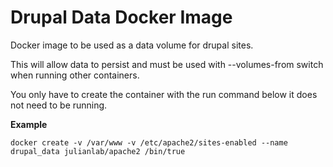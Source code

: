 # Drupal Data Docker Image
Docker image to be used as a data volume for drupal sites.

This will allow data to persist and must be used with --volumes-from switch when running other containers.

You only have to create the container with the run command below it does not need to be running.

**Example**

```
docker create -v /var/www -v /etc/apache2/sites-enabled --name drupal_data julianlab/apache2 /bin/true
```
